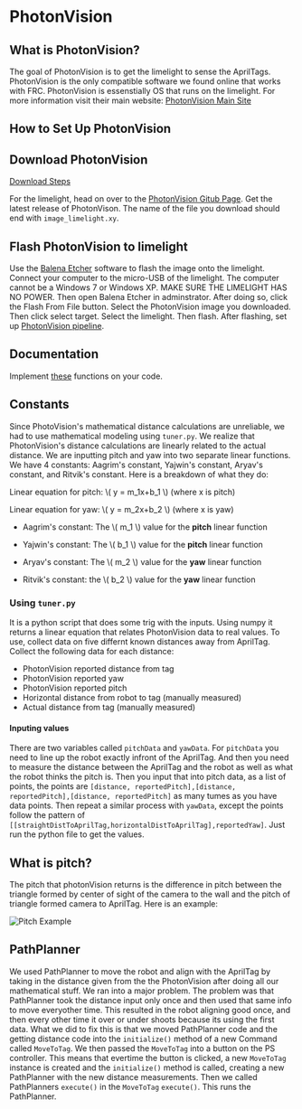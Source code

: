 # PhotonVision

## What is PhotonVision?

The goal of PhotonVision is to get the limelight to sense the AprilTags. PhotonVision is the only compatible software we found online that works with FRC. PhotonVision is essenstially OS that runs on the limelight. For more information visit their main website: [PhotonVision Main Site](https://docs.photonvision.org/en/latest/)

## How to Set Up PhotonVision

## Download PhotonVision

[Download Steps](https://www.balena.io/etcher/)

For the limelight, head on over to the [PhotonVision Gitub Page](https://github.com/photonvision/photonvision/releases). Get the latest release of PhotonVison. The name of the file you download should end with `image_limelight.xy`. 

## Flash PhotonVision to limelight

Use the [Balena Etcher](https://www.balena.io/etcher/) software to flash the image onto the limelight. Connect your computer to the micro-USB of the limelight. The computer cannot be a Windows 7 or Windows XP. MAKE SURE THE LIMELIGHT HAS NO POWER. Then open Balena Etcher in adminstrator. After doing so, click the Flash From File button. Select the PhotonVision image you downloaded. Then click select target. Select the limelight. Then flash. After flashing, set up [PhotonVision pipeline](photon-vision-pipeline.md).
## Documentation

Implement [these](https://docs.photonvision.org/en/latest/docs/programming/photonlib/getting-target-data.html) functions on your code.

## Constants

Since PhotoVision's mathematical distance calculations are unreliable, we had to use mathematical modeling using `tuner.py`. We realize that PhotonVision's distance calculations are linearly related to the actual distance. We are inputting pitch and yaw into two separate linear functions. We have 4 constants: Aagrim's constant, Yajwin's constant, Aryav's constant, and Ritvik's constant.
Here is a breakdown of what they do:

Linear equation for pitch: \\( y = m_1x+b_1 \\) (where x is pitch)

Linear equation for yaw: \\( y = m_2x+b_2 \\) (where x is yaw)

* Aagrim's constant: The \\( m_1 \\) value for the **pitch** linear function 

* Yajwin's constant: The \\( b_1 \\) value for the **pitch** linear function

* Aryav's constant: The \\( m_2 \\) value for the **yaw** linear function

* Ritvik's constant: the \\( b_2 \\) value for the **yaw** linear function


### Using `tuner.py`

It is a python script that does some trig with the inputs. Using numpy it returns a linear equation that relates PhotonVision data to real values. To use, collect data on five differnt known distances away from AprilTag. Collect the following data for each distance:

* PhotonVision reported distance from tag
* PhotonVision reported yaw
* PhotonVision reported pitch
* Horizontal distance from robot to tag (manually measured)
* Actual distance from tag (manually measured)

#### Inputing values

There are two variables called `pitchData` and `yawData`. For `pitchData` you need to line up the robot exactly infront of the AprilTag. And then you need to measure the distance between the AprilTag and the robot as well as what the robot thinks the pitch is. Then you input that into pitch data, as a list of points, the points are `[distance, reportedPitch],[distance, reportedPitch],[distance, reportedPitch]` as many tumes as you have data points. Then repeat a similar process with `yawData`, except the points follow the pattern of `[[straightDistToAprilTag,horizontalDistToAprilTag],reportedYaw]`. Just run the python file to get the values.

## What is pitch?

The pitch that photonVision returns is the difference in pitch between the triangle formed by center of sight of the camera to the wall and the pitch of triangle formed camera to AprilTag.
Here is an example:

![Pitch Example](photonVision_images/photonVisionPitchExample.png)

## PathPlanner 

We used PathPlanner to move the robot and align with the AprilTag by taking in the distance given from the the PhotonVision after doing all our mathematical stuff.  We ran into a major problem. The problem was that PathPlanner took the distance input only once and then used that same info to move everyother time. This resulted in the robot aligning good once, and then every other time it over or under shoots because its using the first data. What we did to fix this is that we moved PathPlanner code and the getting distance code into the `initialize()` method of a new Command called `MoveToTag`. We then passed the `MoveToTag` into a button on the PS controller. This means that evertime the button is clicked, a new `MoveToTag` instance is created and the `initialize()` method is called, creating a new PathPlanner with the new distance measurements. Then we called PathPlanners `execute()` in the `MoveToTag` `execute()`. This runs the PathPlanner.

